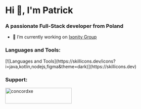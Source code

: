 <h1>Hi 👋, I'm Patrick</h1>
<h3>A passionate Full-Stack developer from Poland</h3>

- 🔭 I’m currently working on [Ixonity Group](https://ixonity.com)

<h3 align="left">Languages and Tools:</h3>
[![Languages and Tools](https://skillicons.dev/icons?i=java,kotlin,nodejs,figma&theme=dark)](https://skillicons.dev)

<h3 align="left">Support:</h3>
<p><a href="https://ko-fi.com/concordxe"> <img align="left" src="https://cdn.ko-fi.com/cdn/kofi3.png?v=3" height="50" width="210" alt="concordxe" /></a></p><br><br>
